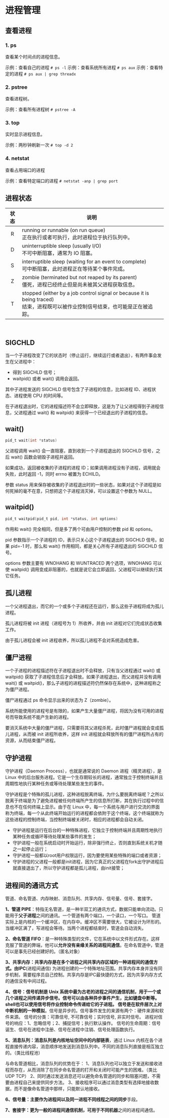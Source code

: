 # 进程管理

## 查看进程
### 1. ps
查看某个时间点的进程信息。

示例：查看自己的进程
`# ps -l`
示例：查看系统所有进程
`# ps aux`
示例：查看特定的进程
`# ps aux | grep threadx`
### 2. pstree
查看进程树。

示例：查看所有进程树
`# pstree -A`

### 3. top
实时显示进程信息。

示例：两秒钟刷新一次
`# top -d 2`

### 4. netstat
查看占用端口的进程

示例：查看特定端口的进程
`# netstat -anp | grep port`

## 进程状态

| 状态 | 说明 |
| :---: | --- |
| R | running or runnable (on run queue)<br>正在执行或者可执行，此时进程位于执行队列中。|
| D | uninterruptible sleep (usually I/O)<br>不可中断阻塞，通常为 IO 阻塞。 |
| S | interruptible sleep (waiting for an event to complete) <br> 可中断阻塞，此时进程正在等待某个事件完成。|
| Z | zombie (terminated but not reaped by its parent)<br>僵死，进程已经终止但是尚未被其父进程获取信息。|
| T | stopped (either by a job control signal or because it is being traced) <br> 结束，进程既可以被作业控制信号结束，也可能是正在被追踪。|
<br>

## SIGCHLD

当一个子进程改变了它的状态时（停止运行，继续运行或者退出），有两件事会发生在父进程中：

- 得到 SIGCHLD 信号；
- waitpid() 或者 wait() 调用会返回。

其中子进程发送的 SIGCHLD 信号包含了子进程的信息，比如进程 ID、进程状态、进程使用 CPU 的时间等。

在子进程退出时，它的进程描述符不会立即释放，这是为了让父进程得到子进程信息，父进程通过 wait() 和 waitpid() 来获得一个已经退出的子进程的信息。

## wait()

```c
pid_t wait(int *status)
```

父进程调用 wait() 会一直阻塞，直到收到一个子进程退出的 SIGCHLD 信号，之后 wait() 函数会销毁子进程并返回。

如果成功，返回被收集的子进程的进程 ID；如果调用进程没有子进程，调用就会失败，此时返回 -1，同时 errno 被置为 ECHILD。

参数 status 用来保存被收集的子进程退出时的一些状态，如果对这个子进程是如何死掉的毫不在意，只想把这个子进程消灭掉，可以设置这个参数为 NULL。

## waitpid()

```c
pid_t waitpid(pid_t pid, int *status, int options)
```

作用和 wait() 完全相同，但是多了两个可由用户控制的参数 pid 和 options。

pid 参数指示一个子进程的 ID，表示只关心这个子进程退出的 SIGCHLD 信号。如果 pid=-1 时，那么和 wait() 作用相同，都是关心所有子进程退出的 SIGCHLD 信号。

options 参数主要有 WNOHANG 和 WUNTRACED 两个选项，WNOHANG 可以使 waitpid() 调用变成非阻塞的，也就是说它会立即返回，父进程可以继续执行其它任务。

## 孤儿进程

一个父进程退出，而它的一个或多个子进程还在运行，那么这些子进程将成为孤儿进程。

孤儿进程将被 init 进程（进程号为 1）所收养，并由 init 进程对它们完成状态收集工作。

由于孤儿进程会被 init 进程收养，所以孤儿进程不会对系统造成危害。

## 僵尸进程

一个子进程的进程描述符在子进程退出时不会释放，只有当父进程通过 wait() 或 waitpid() 获取了子进程信息后才会释放。如果子进程退出，而父进程并没有调用 wait() 或 waitpid()，那么子进程的进程描述符仍然保存在系统中，这种进程称之为僵尸进程。

僵尸进程通过 ps 命令显示出来的状态为 Z（zombie）。

系统所能使用的进程号是有限的，如果产生大量僵尸进程，将因为没有可用的进程号而导致系统不能产生新的进程。

要消灭系统中大量的僵尸进程，只需要将其父进程杀死，此时僵尸进程就会变成孤儿进程，从而被 init 进程所收养，这样 init 进程就会释放所有的僵尸进程所占有的资源，从而结束僵尸进程。

## 守护进程
守护进程（Daemon Process），也就是通常说的 Daemon 进程（精灵进程），是 Linux 中的后台服务进程。它是一个生存期较长的进程，通常独立于控制终端并且周期性地执行某种任务或等待处理某些发生的事件。

守护进程是个特殊的孤儿进程，这种进程脱离终端，为什么要脱离终端呢？之所以脱离于终端是为了避免进程被任何终端所产生的信息所打断，其在执行过程中的信息也不在任何终端上显示。由于在 Linux 中，每一个系统与用户进行交流的界面称为终端，每一个从此终端开始运行的进程都会依附于这个终端，这个终端就称为这些进程的控制终端，当控制终端被关闭时，相应的进程都会自动关闭。

- 守护进程是运行在后台的一种特殊进程，它独立于控制终端并且周期性地执行某种任务或循环等待处理某些事件的发生；
- 守护进程一般在系统启动时开始运行，除非强行终止，否则直到系统关机才随之一起停止运行；
- 守护进程一般都以root用户权限运行，因为要使用某些特殊的端口或者资源；
- 守护进程的父进程一般都是init进程，因为它真正的父进程在fork出守护进程后就直接退出了，所以守护进程都是孤儿进程，由init接管；

## 进程间的通讯方式
管道、命名管道、内存映射、消息队列、共享内存、信号量、信号、套接字。

**1、管道 PIPE**：特指无名管道，是一种半双工的通讯方式，数据只能单向流动。只能用于**父子进程**之间的通讯。一个管道有两个端口，一个读口，一个写口。
管道实际上是内核的一个缓冲区，在内存中。缓冲区不需要很大，它被设计为环形的。当缓冲区满了，写进程会等待。当两个进程都结束时，管道会自动消失。

**2、命名管道 FIFO**：是一种特殊类型的文件，它在系统中以文件形式存在。这样克服了管道的弊端，他可以**允许没有亲缘关系的进程间通信**。在命名管道中，管道可以是事先已经创建好的。（匿名对象）

**3、共享内存：**共享内存是在多个进程之间共享内存区域的一种进程间的通信方式。由**IPC**(进程间通信) 为进程创建的一个特殊地址范围。共享内存本身并没有同步机制，需要程序员自己控制。共享内存是IPC最快捷的方式，因为共享内存方式的通信没有中间过程。

**4、信号：**信号机制是 Unix 系统中最为古老的进程之间的通信机制，用于一个或几个进程之间传递异步信号。信号可以由各种异步事件产生，比如键盘中断等。shell也可以使用信号将作业控制命令传递给它的子进程。
信号是在软件层次上对**中断机制的一种模拟**。信号是异步的。信号事件发生的来源有两个：硬件来源和软件来源。
信号的分类：可靠信号, 不可靠信号；实时信号, 非实时信号。
进程对信号的响应：1、忽略信号；2、捕捉信号；执行默认操作。
信号的生命周期：信号诞生、信号在进程中注册、信号在进程中注销、信号处理函数执行。

**5、消息队列：**消息队列是内核地址空间中的**内部链表**，通过 Linux 内核在各个进程直接传递内容，消息顺序地发送到消息队列中。不同的消息队列直接是相互独立的。（类比线程池）

与命名管道相比，消息队列的优势在于：
1、消息队列也可以独立于发送和接收进程而存在，从而消除了在同步命名管道的打开和关闭时可能产生的困难。（类比 UDP TCP）
2、同时通过发送消息还可以避免命名管道的同步和阻塞问题，不需要由进程自己来提供同步方法。
3、接收程序可以通过消息类型有选择地接收数据，而不是像命名管道中那样，只能默认地接收。

**6、信号量：**主要作为进程间以及同一进程不同线程之间的**同步**手段。

**7、套接字：**更为一般的进程间通信机制，可用于**不同机器**之间的进程间通信。

